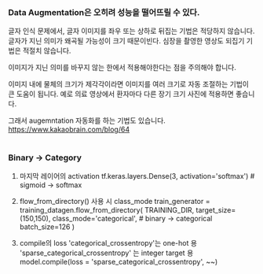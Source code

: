 ### Data Augmentation은 오히려 성능을 떨어뜨릴 수 있다.
글자 인식 문제에서, 글자 이미지를 좌우 또는 상하로 뒤집는 기법은 적당하지 않습니다.
글자가 지닌 의미가 왜곡될 가능성이 크기 때문이빈다.
심장을 촬영한 영상도 되집기 기법은 적절치 않습니다.

이미지가 지닌 의미를 바꾸지 않는 한에서 적용해야한다는 점을 주의해야 합니다.

이미지 내에 물체의 크기가 제각각이라면
이미지를 여러 크기로 자동 조절하는 기법이 큰 도움이 됩니다.
예로 의료 영상에서 환자마다 다른 장기 크기 사진에 적용하면 좋습니다.

그래서 augemntation 자동화를 하는 기법도 있습니다.
https://www.kakaobrain.com/blog/64 


# 
### Binary -> Category
1. 마지막 레이어의 activation
    tf.keras.layers.Dense(3, activation='softmax')  # sigmoid -> softmax
    
2. flow_from_directory() 사용 시 class_mode
  train_generator = training_datagen.flow_from_directory(
	TRAINING_DIR,
	target_size=(150,150),
	class_mode='categorical', # binary -> categorical 
  batch_size=126
)

3. compile의 loss
'categorical_crossentropy'는 one-hot 용
'sparse_categorical_crossentropy' 는 integer target 용
model.compile(loss = 'sparse_categorical_crossentropy', ~~)
